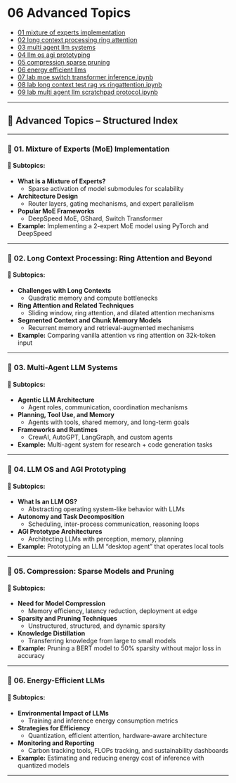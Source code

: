# 06 Advanced Topics

- [01 mixture of experts implementation](./01_mixture_of_experts_implementation.ipynb)
- [02 long context processing ring attention](./02_long_context_processing_ring_attention.ipynb)
- [03 multi agent llm systems](./03_multi_agent_llm_systems.ipynb)
- [04 llm os agi prototyping](./04_llm_os_agi_prototyping.ipynb)
- [05 compression sparse pruning](./05_compression_sparse_pruning.ipynb)
- [06 energy efficient llms](./06_energy_efficient_llms.ipynb)
- [ 07 lab moe switch transformer inference.ipynb ](./07_lab_moe_switch_transformer_inference.ipynb)  
- [ 08 lab long context test rag vs ringattention.ipynb ](./08_lab_long_context_test_rag_vs_ringattention.ipynb)  
- [ 09 lab multi agent llm scratchpad protocol.ipynb ](./09_lab_multi_agent_llm_scratchpad_protocol.ipynb) 
---

## 📘 **Advanced Topics – Structured Index**

---

### 🧩 **01. Mixture of Experts (MoE) Implementation**

#### 📌 **Subtopics:**
- **What is a Mixture of Experts?**
  - Sparse activation of model submodules for scalability
- **Architecture Design**
  - Router layers, gating mechanisms, and expert parallelism
- **Popular MoE Frameworks**
  - DeepSpeed MoE, GShard, Switch Transformer
- **Example:** Implementing a 2-expert MoE model using PyTorch and DeepSpeed

---

### 🧩 **02. Long Context Processing: Ring Attention and Beyond**

#### 📌 **Subtopics:**
- **Challenges with Long Contexts**
  - Quadratic memory and compute bottlenecks
- **Ring Attention and Related Techniques**
  - Sliding window, ring attention, and dilated attention mechanisms
- **Segmented Context and Chunk Memory Models**
  - Recurrent memory and retrieval-augmented mechanisms
- **Example:** Comparing vanilla attention vs ring attention on 32k-token input

---

### 🧩 **03. Multi-Agent LLM Systems**

#### 📌 **Subtopics:**
- **Agentic LLM Architecture**
  - Agent roles, communication, coordination mechanisms
- **Planning, Tool Use, and Memory**
  - Agents with tools, shared memory, and long-term goals
- **Frameworks and Runtimes**
  - CrewAI, AutoGPT, LangGraph, and custom agents
- **Example:** Multi-agent system for research + code generation tasks

---

### 🧩 **04. LLM OS and AGI Prototyping**

#### 📌 **Subtopics:**
- **What Is an LLM OS?**
  - Abstracting operating system-like behavior with LLMs
- **Autonomy and Task Decomposition**
  - Scheduling, inter-process communication, reasoning loops
- **AGI Prototype Architectures**
  - Architecting LLMs with perception, memory, planning
- **Example:** Prototyping an LLM “desktop agent” that operates local tools

---

### 🧩 **05. Compression: Sparse Models and Pruning**

#### 📌 **Subtopics:**
- **Need for Model Compression**
  - Memory efficiency, latency reduction, deployment at edge
- **Sparsity and Pruning Techniques**
  - Unstructured, structured, and dynamic sparsity
- **Knowledge Distillation**
  - Transferring knowledge from large to small models
- **Example:** Pruning a BERT model to 50% sparsity without major loss in accuracy

---

### 🧩 **06. Energy-Efficient LLMs**

#### 📌 **Subtopics:**
- **Environmental Impact of LLMs**
  - Training and inference energy consumption metrics
- **Strategies for Efficiency**
  - Quantization, efficient attention, hardware-aware architecture
- **Monitoring and Reporting**
  - Carbon tracking tools, FLOPs tracking, and sustainability dashboards
- **Example:** Estimating and reducing energy cost of inference with quantized models

---
